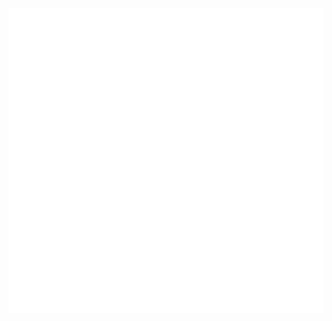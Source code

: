 <p align="center">
  <a href="https://github.com/wadforth/metrics">
    <img src="./github-metrics.svg">
  </a>
</p> 
